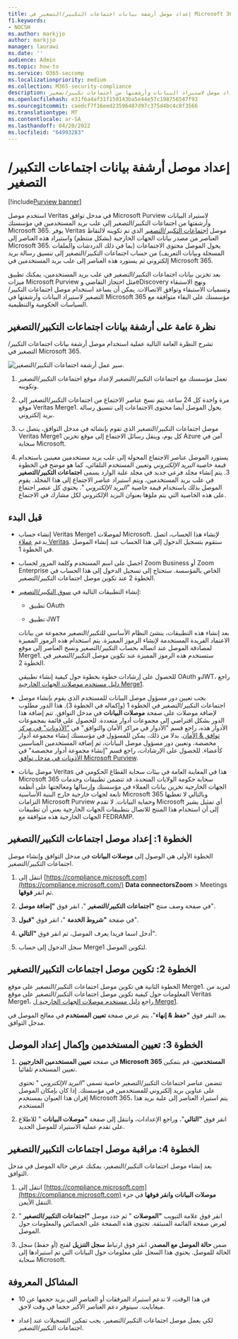 ```yaml
---
title: إعداد موصل أرشفة بيانات اجتماعات التكبير/التصغير في Microsoft 365
f1.keywords:
- NOCSH
ms.author: markjjo
author: markjjo
manager: laurawi
ms.date: ''
audience: Admin
ms.topic: how-to
ms.service: O365-seccomp
ms.localizationpriority: medium
ms.collection: M365-security-compliance
description: يمكن للمسؤولين إعداد موصل لاستيراد البيانات وأرشفتها من اجتماعات تكبير/تصغير Veritas إلى Microsoft 365. يتيح لك ذلك أرشفة البيانات من مصادر بيانات الجهات الخارجية في Microsoft 365 حتى تتمكن من استخدام ميزات التوافق مثل الاحتجاز القانوني والبحث في المحتوى ونهج الاستبقاء لإدارة بيانات الجهات الخارجية لمؤسستك.
ms.openlocfilehash: e31f6a4af31f150143ba5e44e57c198756547f93
ms.sourcegitcommit: caedcf7f16eed23596487d97c375d4bc4c8f3566
ms.translationtype: MT
ms.contentlocale: ar-SA
ms.lasthandoff: 04/20/2022
ms.locfileid: "64993283"
---
```

# <a name="set-up-a-connector-to-archive-zoom-meetings-data"></a>إعداد موصل أرشفة بيانات اجتماعات التكبير/التصغير

[!include[Purview banner](../includes/purview-rebrand-banner.md)]

استخدم موصل Veritas في مدخل توافق Microsoft Purview لاستيراد البيانات وأرشفتها من اجتماعات التكبير/التصغير إلى علب بريد المستخدمين في مؤسستك Microsoft 365. يوفر Veritas موصل [اجتماعات التكبير/التصغير](https://globanet.com/zoom/) الذي تم تكوينه لالتقاط العناصر من مصدر بيانات الجهات الخارجية (بشكل منتظم) واستيراد هذه العناصر إلى Microsoft 365. يحول الموصل محتوى الاجتماعات (بما في ذلك الدردشات والملفات المسجلة وبيانات التعريف) من حساب اجتماعات التكبير/التصغير إلى تنسيق رسالة بريد إلكتروني ثم يستورد هذه العناصر إلى علب بريد المستخدمين في Microsoft 365.

بعد تخزين بيانات اجتماعات التكبير/التصغير في علب بريد المستخدمين، يمكنك تطبيق ميزات Microsoft Purview مثل احتجاز التقاضي وeDiscovery ونهج الاستبقاء وتسميات الاستبقاء وتوافق الاتصالات. يمكن أن يساعد استخدام موصل اجتماعات التكبير/التصغير لاستيراد البيانات وأرشفتها في Microsoft 365 مؤسستك على البقاء متوافقة مع السياسات الحكومية والتنظيمية.

## <a name="overview-of-archiving-zoom-meetings-data"></a>نظرة عامة على أرشفة بيانات اجتماعات التكبير/التصغير

تشرح النظرة العامة التالية عملية استخدام موصل أرشفة بيانات اجتماعات التكبير/التصغير في Microsoft 365.

![سير عمل أرشفة اجتماعات التكبير/التصغير.](../media/ZoomMeetingsConnectorWorkflow.png)

1. تعمل مؤسستك مع اجتماعات التكبير/التصغير لإعداد موقع اجتماعات التكبير/التصغير وتكوينه.

2. مرة واحدة كل 24 ساعة، يتم نسخ عناصر الاجتماع من اجتماعات التكبير/التصغير إلى موقع Veritas Merge1. يحول الموصل أيضا محتوى الاجتماعات إلى تنسيق رسالة بريد إلكتروني.

3. موصل اجتماعات التكبير/التصغير الذي تقوم بإنشائه في مدخل التوافق، يتصل ب Veritas Merge1 كل يوم، وينقل رسائل الاجتماع إلى موقع تخزين Azure آمن في سحابة Microsoft.

4. يستورد الموصل عناصر الاجتماع المحولة إلى علب بريد مستخدمين معينين باستخدام قيمة خاصية *البريد الإلكتروني* وتعيين المستخدم التلقائي، كما هو موضح في الخطوة 3. يتم إنشاء مجلد فرعي جديد في مجلد علبة الوارد يسمى **اجتماعات التكبير/التصغير** في علب بريد المستخدمين، ويتم استيراد عناصر الاجتماع إلى هذا المجلد. يقوم الموصل بذلك باستخدام قيمة خاصية *"البريد الإلكتروني* ". يحتوي كل عنصر اجتماع على هذه الخاصية التي يتم ملؤها بعنوان البريد الإلكتروني لكل مشارك في الاجتماع.

## <a name="before-you-begin"></a>قبل البدء

- إنشاء حساب Veritas Merge1 لموصلات Microsoft. لإنشاء هذا الحساب، اتصل بدعم [عملاء Veritas](https://globanet.com/ms-connectors-contact). ستقوم بتسجيل الدخول إلى هذا الحساب عند إنشاء الموصل في الخطوة 1.

- احصل على اسم المستخدم وكلمة المرور لحساب Zoom Business أو Zoom Enterprise الخاص بالمؤسسة. ستحتاج إلى تسجيل الدخول إلى هذا الحساب في الخطوة 2 عند تكوين موصل اجتماعات التكبير/التصغير.

- إنشاء التطبيقات التالية في [سوق التكبير/التصغير](https://marketplace.zoom.us):

  - تطبيق OAuth

  - تطبيق JWT

  بعد إنشاء هذه التطبيقات، ينشئ النظام الأساسي للتكبير/التصغير مجموعة من بيانات الاعتماد الفريدة المستخدمة لإنشاء الرموز المميزة. يتم استخدام هذه الرموز المميزة لمصادقة الموصل عند اتصاله بحساب التكبير/التصغير ونسخ العناصر إلى موقع Merge1. ستستخدم هذه الرموز المميزة عند تكوين موصل التكبير/التصغير في الخطوة 2.

  للحصول على إرشادات خطوة بخطوة حول كيفية إنشاء تطبيقي OAuth وJWT، راجع [دليل مستخدم موصلات الجهات الخارجية Merge1](https://docs.ms.merge1.globanetportal.com/Merge1%20Third-Party%20Connectors%20Zoom%20Meetings%20User%20Guide%20.pdf).

- يجب تعيين دور مسؤول موصل البيانات للمستخدم الذي يقوم بإنشاء موصل اجتماعات التكبير/التصغير في الخطوة 1 (وإكماله في الخطوة 3). هذا الدور مطلوب لإضافة موصلات على صفحة **موصلات البيانات** في مدخل التوافق. تتم إضافة هذا الدور بشكل افتراضي إلى مجموعات أدوار متعددة. للحصول على قائمة بمجموعات الأدوار هذه، راجع قسم "الأدوار في مراكز الأمان والتوافق" في ["الأذونات" في مركز توافق & الأمان](../security/office-365-security/permissions-in-the-security-and-compliance-center.md#roles-in-the-security--compliance-center). بدلا من ذلك، يمكن للمسؤول في مؤسستك إنشاء مجموعة أدوار مخصصة، وتعيين دور مسؤول موصل البيانات، ثم إضافة المستخدمين المناسبين كأعضاء. للحصول على الإرشادات، راجع قسم "إنشاء مجموعة أدوار مخصصة" في [الأذونات في مدخل توافق Microsoft Purview](microsoft-365-compliance-center-permissions.md#create-a-custom-role-group).

- موصل بيانات Veritas هذا في المعاينة العامة في بيئات سحابة القطاع الحكومي في Microsoft 365 سحابة حكومة الولايات المتحدة. قد تتضمن تطبيقات وخدمات الجهات الخارجية تخزين بيانات العملاء في مؤسستك وإرسالها ومعالجتها على أنظمة تابعة لجهات خارجية خارج البنية الأساسية Microsoft 365 وبالتالي لا تغطيها التزامات Microsoft Purview وحماية البيانات. لا تقدم Microsoft أي تمثيل يشير إلى أن استخدام هذا المنتج للاتصال بتطبيقات الجهات الخارجية يعني أن تطبيقات الجهات الخارجية هذه متوافقة مع FEDRAMP.

## <a name="step-1-set-up-the-zoom-meetings-connector"></a>الخطوة 1: إعداد موصل اجتماعات التكبير/التصغير

الخطوة الأولى هي الوصول إلى **موصلات البيانات** في مدخل التوافق وإنشاء موصل اجتماعات التكبير/التصغير.

1. انتقل إلى [https://compliance.microsoft.com](https://compliance.microsoft.com/) **Data connectorsZoom** >  Meetings ثم انقر **فوقها**.

2. في صفحة وصف منتج **"اجتماعات التكبير/التصغير** "، انقر فوق **"إضافة موصل**".

3. في صفحة **"شروط الخدمة** "، انقر فوق **"قبول**".

4. أدخل اسما فريدا يعرف الموصل، ثم انقر فوق **"التالي**".

5. سجل الدخول إلى حساب Merge1 لتكوين الموصل.

## <a name="step-2-configure-the-zoom-meetings-connector"></a>الخطوة 2: تكوين موصل اجتماعات التكبير/التصغير

الخطوة الثانية هي تكوين موصل اجتماعات التكبير/التصغير على موقع Merge1. لمزيد من المعلومات حول كيفية تكوين موصل اجتماعات التكبير/التصغير على موقع Veritas Merge1، راجع [دليل مستخدم موصلات الجهات الخارجية ل Merge1](https://docs.ms.merge1.globanetportal.com/Merge1%20Third-Party%20Connectors%20Zoom%20Meetings%20User%20Guide%20.pdf).

بعد النقر فوق **"حفظ & إنهاء**"، يتم عرض صفحة **تعيين المستخدم** في معالج الموصل في مدخل التوافق.

## <a name="step-3-map-users-and-complete-the-connector-setup"></a>الخطوة 3: تعيين المستخدمين وإكمال إعداد الموصل

1. في صفحة **تعيين المستخدمين الخارجيين Microsoft 365 المستخدمين**، قم بتمكين تعيين المستخدم تلقائيا.

   تتضمن عناصر اجتماعات التكبير/التصغير خاصية تسمى *"البريد الإلكتروني* " تحتوي على عناوين بريد إلكتروني للمستخدمين في مؤسستك. إذا كان بإمكان الموصل إقران هذا العنوان بمستخدم Microsoft 365، يتم استيراد العناصر إلى علبة بريد هذا المستخدم

2. انقر فوق **"التالي**"، وراجع الإعدادات، وانتقل إلى صفحة **"موصلات البيانات** " للاطلاع على تقدم عملية الاستيراد للموصل الجديد.

## <a name="step-4-monitor-the-zoom-meetings-connector"></a>الخطوة 4: مراقبة موصل اجتماعات التكبير/التصغير

بعد إنشاء موصل اجتماعات التكبير/التصغير، يمكنك عرض حالة الموصل في مدخل التوافق.

1. انتقل إلى [https://compliance.microsoft.com](https://compliance.microsoft.com) **موصلات البيانات وانقر فوقها** في جزء التنقل الأيمن.

2. انقر فوق علامة التبويب **"الموصلات** " ثم حدد موصل **"اجتماعات التكبير/التصغير** " لعرض صفحة القائمة المنبثقة. تحتوي هذه الصفحة على الخصائص والمعلومات حول الموصل.

3. ضمن **حالة الموصل مع المصدر**، انقر فوق ارتباط **سجل التنزيل** لفتح (أو حفظ) سجل الحالة للموصل. يحتوي هذا السجل على معلومات حول البيانات التي تم استيرادها إلى سحابة Microsoft.

## <a name="known-issues"></a>المشاكل المعروفة

- في هذا الوقت، لا ندعم استيراد المرفقات أو العناصر التي يزيد حجمها عن 10 ميغابايت. سيتوفر دعم العناصر الأكبر حجما في وقت لاحق.

- لكي يعمل موصل اجتماعات التكبير/التصغير، يجب تمكين التسجيلات عند إعداد اجتماعات التكبير/التصغير.